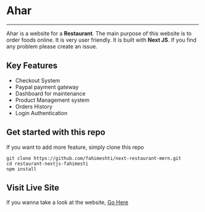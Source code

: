 # Ahar

---

Ahar is a website for a **Restaurant**. The main purpose of this website is to order foods online. It is very user friendly. It is built with **Next JS**. If you find any problem please create an issue.

## Key Features

- Checkout System
- Paypal payment gateway
- Dashboard for maintenance
- Product Management system
- Orders History
- Login Authentication

## Get started with this repo

If you want to add more feature, simply clone this repo

```
git clone https://github.com/fahimeshti/next-restaurant-mern.git
cd restaurant-nextjs-fahimesti
npm install
```

## Visit Live Site

If you wanna take a look at the website, [Go Here](https://esti-next-restaurant-mern.vercel.app/)